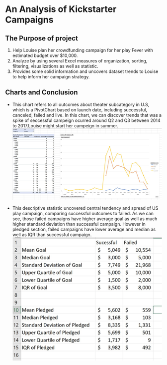 # An Analysis of Kickstarter Campaigns
## The Purpose of project
1. Help Louise plan her crowdfunding campaign for her play Fever with estimated budget over $10,000.
2. Analyze by using several Excel measures of organization, sorting, filtering, visualizations as well as statistic.
3. Provides some solid information and uncovers dataset trends to Louise to help inform her campaign strategy.
## Charts and Conclusion
* This chart refers to all outcomes about theater subcategory in U.S, which is a PivotChart based on launch date, including successful, canceled, failed and live. In this chart, we can discover trends that was a spike of seccessful campeign ocurred around Q2 and Q3 between 2014 to 2017.Louise might start her campeign in summer.
![](https://github.com/susiexia/kickstarter_analysis/blob/master/US_Theater_all%20outcomes%20based%20on%20launch%20date.JPG)

* This descriptive statistic uncovered central tendency and spread of US play campaign, comparing successful outcomes to failed. As we can see, those failed campaigns have higher average goal as well as much higher standard deviation than successful campaign. However in pledged section, failed campaigns have lower average and median as well as IQR than successful campaign. 
![US_descriptive Statistics_play.JPG](/US_descriptive%20Statistics_play.JPG)
